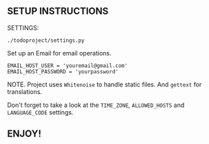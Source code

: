 ## SETUP INSTRUCTIONS

SETTINGS:

`./todoproject/settings.py`

Set up an Email for email operations.

    EMAIL_HOST_USER = 'youremail@gmail.com'
    EMAIL_HOST_PASSWORD = 'yourpassword'

NOTE. Project uses `Whitenoise` to handle static files. And `gettext` for translations.

Don't forget to take a look at the `TIME_ZONE`, `ALLOWED_HOSTS` and `LANGUAGE_CODE` settings.

## ENJOY!